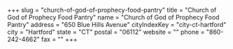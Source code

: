 +++
slug = "church-of-god-of-prophecy-food-pantry"
title = "Church of God of Prophecy Food Pantry"
name = "Church of God of Prophecy Food Pantry"
address = "650 Blue Hills Avenue"
cityIndexKey = "city-ct-hartford"
city = "Hartford"
state = "CT"
postal = "06112"
website = ""
phone = "860-242-4662"
fax = ""
+++
